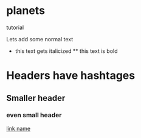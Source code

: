 # planets
tutorial

Lets add some normal text
* this text gets italicized
** this text is bold
# Headers have hashtages
## Smaller header
### even small header

[link name](www.google.ca)
